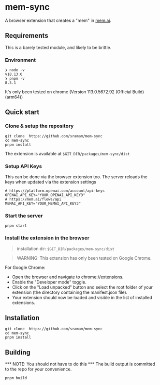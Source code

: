 # mem-sync
A browser extension that creates a "mem" in [mem.ai](https;//mem.ai).

## Requirements
This is a barely tested module, and likely to be brittle.

### Environment
```
❯ node -v
v18.13.0
❯ pnpm -v
8.3.1
```
It's only been tested on chrome (Version 113.0.5672.92 (Official Build) (arm64))

## Quick start

### Clone & setup the repository
```
git clone  https://github.com/sramam/mem-sync
cd mem-sync
pnpm install
```

The extension is available at `$GIT_DIR/packages/mem-sync/dist`

### Setup API Keys 
This can be done via the browser extension too. 
The server reloads the keys when updated via the extension settings

```
# https://platform.openai.com/account/api-keys
OPENAI_API_KEY="YOUR_OPENAI_API_KEY3"
# https://mem.ai/flows/api
MEMAI_API_KEY="YOUR_MEMAI_API_KEY3"
```

### Start the server
```
pnpm start
```

### Install the extension in the browser

> installation dir: `$GIT_DIR/packages/mem-sync/dist`

> WARNING: This extension has only been tested on Google Chrome. 

For Google Chrome:

- Open the browser and navigate to chrome://extensions.
- Enable the "Developer mode" toggle.
- Click on the "Load unpacked" button and select the root folder of your extension (the directory containing the manifest.json file).
- Your extension should now be loaded and visible in the list of installed extensions.


## Installation

```
git clone  https://github.com/sramam/mem-sync
cd mem-sync
pnpm install
```

## Building
*** NOTE: You should not have to do this ***
The build output is committed to the repo for your convenience.

```
pnpm build
```
